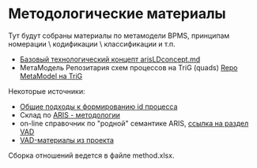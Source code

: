 # Методологические материалы
Тут будут собраны материалы по метамодели BPMS, принципам номерации \ кодификации \ классификации и т.п.
- [Базовый технологический концепт arisLDconcept.md](https://github.com/bpmbpm/doc/blob/main/Project/SemanticBPM/method/arisLDconcept.md)
- МетаМодель Репозитария схем процессов на TriG (quads) [Repo MetaModel на TriG](https://github.com/bpmbpm/SemanticBPM/wiki/%D0%9C%D0%B5%D1%82%D0%B0%D0%BC%D0%BE%D0%B4%D0%B5%D0%BB%D1%8C-%D0%BF%D1%80%D0%BE%D1%86%D0%B5%D1%81%D1%81%D0%BE%D0%B2)

Некоторые источники:
- [Общие подходы к формированию id процесса](https://github.com/bpmbpm/SemanticBPM/blob/main/docs/drawio/principles.md#%D0%BE%D0%B1%D1%89%D0%B8%D0%B5-%D0%BF%D0%BE%D0%B4%D1%85%D0%BE%D0%B4%D1%8B-%D0%BA-%D1%84%D0%BE%D1%80%D0%BC%D0%B8%D1%80%D0%BE%D0%B2%D0%B0%D0%BD%D0%B8%D1%8E-id-%D0%BF%D1%80%D0%BE%D1%86%D0%B5%D1%81%D1%81%D0%B0-1)
- Склад по [ARIS - методологии](https://github.com/bpmbpm/doc?tab=readme-ov-file#base)
- on-line справочник по "родной" семантике ARIS, [ссылка на раздел VAD](https://docs.aris.com/10.0.27.0/yay-method-reference/en/#/home/494393/en/1)
- [VAD-материалы из проекта](https://github.com/bpmbpm/SemanticBPM/blob/main/docs/VAD/README.md) 

Сборка отношений ведется в файле method.xlsx. 

